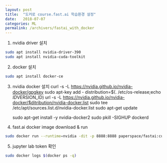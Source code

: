 ```yaml
---
layout: post
title:  "도커로 course.fast.ai 학습환경 설정"
date:   2018-07-07
categories: ML
permalink: /archivers/fastai_with_docker
---
```


1. nvidia driver 설치
```sh
sudo apt install nvidia-driver-390
sudo apt install nvidia-cuda-toolkit
```
2. docker 설치
```sh
sudo apt install docker-ce
```
3. nvidia docker 설치
    curl -s -L https://nvidia.github.io/nvidia-docker/gpgkey
    sudo apt-key add - 
    distribution=$(. /etc/os-release;echo $ID$VERSION_ID)
    url -s -L https://nvidia.github.io/nvidia-docker/$ditribution/nvidia-docker.list
    sudo tee /etc/apt/sources.list.d/nvidia-docker.list
    sudo apt-get update
    
    sudo apt-get install -y nvidia-docker2
    sudo pkill -SIGHUP dockerd
4. fast.ai docker image download & run
```sh
sudo docker run --runtime=nvidia -dit -p 8888:8888 paperspace/fastai:cuda9_pytorchJL
```
5. jupyter lab token 확인
```sh
sudo docker logs $(docker ps -q)
```
